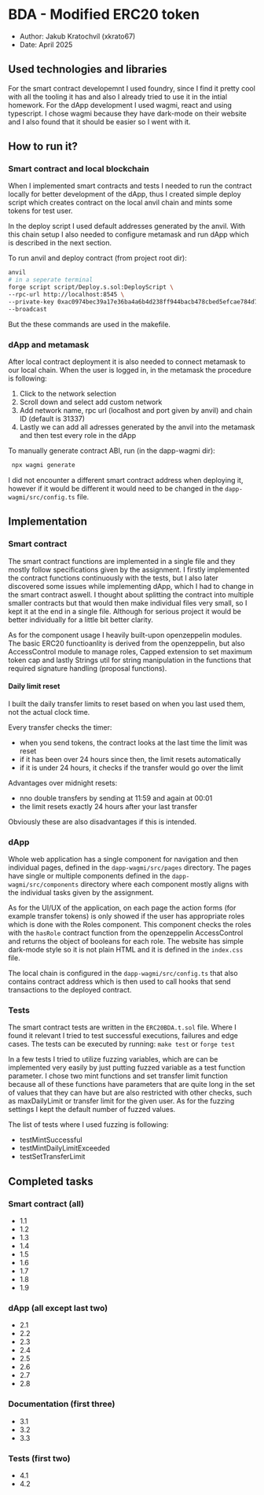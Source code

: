 # BDA - Modified ERC20 token

- Author: Jakub Kratochvíl (xkrato67)
- Date: April 2025

## Used technologies and libraries

For the smart contract developemnt I used foundry, since I find it pretty cool with all the tooling it has and also I already tried to use it in the intial homework. For the dApp development I used wagmi, react and using typescript. I chose wagmi because they have dark-mode on their website and I also found that it should be easier so I went with it.

## How to run it?

### Smart contract and local blockchain

When I implemented smart contracts and tests I needed to run the contract locally for better development of the dApp, thus I created simple deploy script which creates contract on the local anvil chain and mints some tokens for test user.

In the deploy script I used default addresses generated by the anvil. With this chain setup I also needed to configure metamask and run dApp which is described in the next section.

To run anvil and deploy contract (from project root dir):

```bash
anvil
# in a seperate terminal
forge script script/Deploy.s.sol:DeployScript \
--rpc-url http://localhost:8545 \
--private-key 0xac0974bec39a17e36ba4a6b4d238ff944bacb478cbed5efcae784d7bf4f2ff80 \
--broadcast
```

But the these commands are used in the makefile.

### dApp and metamask

After local contract deployment it is also needed to connect metamask to our local chain. When the user is logged in, in the metamask the procedure is following:

 1. Click to the network selection
 2. Scroll down and select add custom network
 3. Add network name, rpc url (localhost and port given by anvil) and chain ID (default is 31337)
 4. Lastly we can add all adresses generated by the anvil into the metamask and then test every role in the dApp

To manually generate contract ABI, run (in the dapp-wagmi dir):

```bash
 npx wagmi generate
```

I did not encounter a different smart contract address when deploying it, however if it would be different it would need to be changed in the `dapp-wagmi/src/config.ts` file.

## Implementation

### Smart contract

The smart contract functions are implemented in a single file and they mostly follow specifications given by the assignment. I firstly implemented the contract functions continuously with the tests, but I also later discovered some issues while implementing dApp, which I had to change in the smart contract aswell. I thought about splitting the contract into multiple smaller contracts but that would then make individual files very small, so I kept it at the end in a single file. Although for serious project it would be better individually for a little bit better clarity.

As for the component usage I heavily built-upon openzeppelin modules. The basic ERC20 functioanlity is derived from the openzeppelin, but also AccessControl module to manage roles, Capped extension to set maximum token cap and lastly Strings util for string manipulation in the functions that required signature handling (proposal functions).

#### Daily limit reset

I built the daily transfer limits to reset based on when you last used them, not the actual clock time.

Every transfer checks the timer:

- when you send tokens, the contract looks at the last time the limit was reset
- if it has been over 24 hours since then, the limit resets automatically
- if it is under 24 hours, it checks if the transfer would go over the limit

Advantages over midnight resets:

- nno double transfers by sending at 11:59 and again at 00:01
- the limit resets exactly 24 hours after your last transfer

Obviously these are also disadvantages if this is intended.

### dApp

Whole web application has a single component for navigation and then individual pages, defined in the `dapp-wagmi/src/pages` directory. The pages have single or multiple components defined in the `dapp-wagmi/src/components` directory where each component mostly aligns with the individual tasks given by the assignment.

As for the UI/UX of the application, on each page the action forms (for example transfer tokens) is only showed if the user has appropriate roles which is done with the Roles component. This component checks the roles with the `hasRole` contract function from the openzeppelin AccessControl and returns the object of booleans for each role. The website has simple dark-mode style so it is not plain HTML and it is defined in the `index.css` file.

The local chain is configured in the `dapp-wagmi/src/config.ts` that also contains contract address which is then used to call hooks that send transactions to the deployed contract.

### Tests

The smart contract tests are written in the `ERC20BDA.t.sol` file. Where I found it relevant I tried to test successful executions, failures and edge cases. The tests can be executed by running: `make test` or `forge test`

In a few tests I tried to utilize fuzzing variables, which are can be implemented very easily by just putting fuzzed variable as a test function parameter. I chose two mint functions and set transfer limit function because all of these functions have parameters that are quite long in the set of values that they can have but are also restricted with other checks, such as maxDailyLimit or transfer limit for the given user. As for the fuzzing settings I kept the default number of fuzzed values.

The list of tests where I used fuzzing is following:

- testMintSuccessful
- testMintDailyLimitExceeded
- testSetTransferLimit

## Completed tasks

### Smart contract (all)

- 1.1
- 1.2
- 1.3
- 1.4
- 1.5
- 1.6
- 1.7
- 1.8
- 1.9

### dApp (all except last two)

- 2.1
- 2.2
- 2.3
- 2.4
- 2.5
- 2.6
- 2.7
- 2.8

### Documentation (first three)

- 3.1
- 3.2
- 3.3

### Tests (first two)

- 4.1
- 4.2
